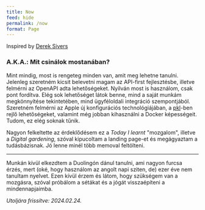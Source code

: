 ```yaml
---
title: Now
feed: hide
permalink: /now
format: Page
---
```

Inspired by [Derek Sivers](https://sive.rs/nowff)

### A.K.A.: Mit csinálok mostanában?

Mint mindig, most is rengeteg minden van, amit meg lehetne tanulni. Jelenleg szeretném kicsit belevetni magam az API-first fejlesztésbe, illetve felmérni az OpenAPI adta lehetőségeket. 
Nyilván most is használom, csak pont fordítva. Elég sok lehetőséget látok benne, mind a saját munkám megkönnyítése tekintetében, mind ügyféloldali integráció szempontjából. Szeretném felmérni az Apple új konfigurációs technológiájában, a [pkl](https://pkl-lang.org/)-ben rejlő lehetőségeket, valamint még jobban kihasználni a Docker képességeit. Tudom, ez elég soknak tűnik.

Nagyon felkeltette az érdeklődésem ez a *Today I learnt* "mozgalom", illetve a *Digital gardening*, szóval kipucoltam a landing page-et és megágyaztam a tudásbázisnak. Jó lenne minél több memoval feltölteni.

---

Munkán kívül elkezdtem a Duolingón dánul tanulni, ami nagyon furcsa érzés, mert (oké, hogy használom az angolt napi sziten, de) ezer éve nem tanultam nyelvet. Ezen kívül érzem és látom, hogy szükségem van a mozgásra, szóval 
próbálom a sétákat és a jógát visszaépíteni a mindennapjaimba.





*Utoljára frissítve: 2024.02.24.*
